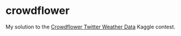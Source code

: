 crowdflower
===========

My solution to the [Crowdflower Twitter Weather Data](https://www.kaggle.com/c/crowdflower-weather-twitter) Kaggle contest.
